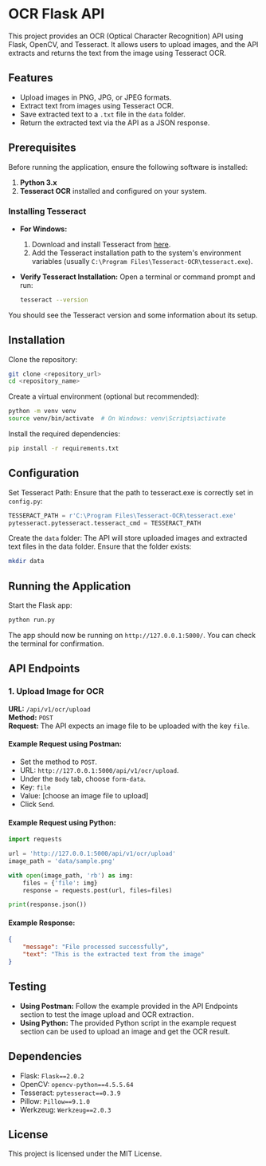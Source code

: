 # OCR Flask API

This project provides an OCR (Optical Character Recognition) API using Flask, OpenCV, and Tesseract. It allows users to upload images, and the API extracts and returns the text from the image using Tesseract OCR.

## Features
- Upload images in PNG, JPG, or JPEG formats.
- Extract text from images using Tesseract OCR.
- Save extracted text to a `.txt` file in the `data` folder.
- Return the extracted text via the API as a JSON response.

## Prerequisites
Before running the application, ensure the following software is installed:

1. **Python 3.x**
2. **Tesseract OCR** installed and configured on your system.

### Installing Tesseract
- **For Windows:**
  1. Download and install Tesseract from [here](https://github.com/tesseract-ocr/tesseract/wiki/Downloads).
  2. Add the Tesseract installation path to the system's environment variables (usually `C:\Program Files\Tesseract-OCR\tesseract.exe`).

- **Verify Tesseract Installation:**
  Open a terminal or command prompt and run:
  ```bash
  tesseract --version
  ```

You should see the Tesseract version and some information about its setup.

## Installation
Clone the repository:
```bash
git clone <repository_url>
cd <repository_name>
```

Create a virtual environment (optional but recommended):
```bash
python -m venv venv
source venv/bin/activate  # On Windows: venv\Scripts\activate
```

Install the required dependencies:
```bash
pip install -r requirements.txt
```

## Configuration
Set Tesseract Path: Ensure that the path to tesseract.exe is correctly set in `config.py`:
```python
TESSERACT_PATH = r'C:\Program Files\Tesseract-OCR\tesseract.exe'
pytesseract.pytesseract.tesseract_cmd = TESSERACT_PATH
```

Create the `data` folder: The API will store uploaded images and extracted text files in the data folder. Ensure that the folder exists:
```bash
mkdir data
```

## Running the Application
Start the Flask app:
```bash
python run.py
```

The app should now be running on `http://127.0.0.1:5000/`. You can check the terminal for confirmation.

## API Endpoints

### 1. Upload Image for OCR
**URL:** `/api/v1/ocr/upload`  
**Method:** `POST`  
**Request:** The API expects an image file to be uploaded with the key `file`.

#### Example Request using Postman:
- Set the method to `POST`.
- URL: `http://127.0.0.1:5000/api/v1/ocr/upload`.
- Under the `Body` tab, choose `form-data`.
- Key: `file`
- Value: [choose an image file to upload]
- Click `Send`.

#### Example Request using Python:
```python
import requests

url = 'http://127.0.0.1:5000/api/v1/ocr/upload'
image_path = 'data/sample.png'

with open(image_path, 'rb') as img:
    files = {'file': img}
    response = requests.post(url, files=files)

print(response.json())
```

#### Example Response:
```json
{
    "message": "File processed successfully",
    "text": "This is the extracted text from the image"
}
```

## Testing
- **Using Postman:** Follow the example provided in the API Endpoints section to test the image upload and OCR extraction.
- **Using Python:** The provided Python script in the example request section can be used to upload an image and get the OCR result.

## Dependencies
- Flask: `Flask==2.0.2`
- OpenCV: `opencv-python==4.5.5.64`
- Tesseract: `pytesseract==0.3.9`
- Pillow: `Pillow==9.1.0`
- Werkzeug: `Werkzeug==2.0.3`

## License
This project is licensed under the MIT License.
